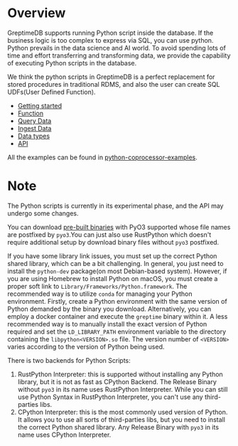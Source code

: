 # Overview

GreptimeDB supports running Python script inside the database. If the business logic is too complex to express via SQL, you can use python. Python prevails in the data science and AI world. To avoid spending lots of time and effort transferring and transforming data, we provide the capability of executing Python scripts in the database.

We think the python scripts in GreptimeDB is a perfect replacement for stored procedures in traditional RDMS, and also the user can create SQL UDFs(User Defined Function).

* [Getting started](./getting-started.md)
* [Function](./define-function.md)
* [Query Data](./query-data.md)
* [Ingest Data](./write-data.md)
* [Data types](./data-types.md)
* [API](./api.md)

All the examples can be found in [python-coprocessor-examples](https://github.com/GreptimeTeam/python-coprocessor-examples).

# Note

The Python scripts is currently in its experimental phase, and the API may undergo some changes.

You can download [pre-built binaries](https://greptime.com/download) with PyO3 supported whose file names are postfixed by `pyo3`.You can just also use RustPython which doesn't require additional setup by download binary files without `pyo3` postfixed.

If you have some library link issues,  you must set up the correct Python shared library, which can be a bit challenging. In general, you just need to install the `python-dev` package(on most Debian-based system). However, if you are using Homebrew to install Python on macOS, you must create a proper soft link to `Library/Frameworks/Python.framework`.
The recommended way is to utilize `conda` for managing your Python environment. Firstly, create a Python environment with the same version of Python demanded by the binary you download. Alternatively, you can employ a docker container and execute the `greptime` binary within it.
A less recommended way is to manually install the exact version of Python required and set the `LD_LIBRARY_PATH` environment variable to the directory containing the `libpython<VERSION>.so` file. The version number of `<VERSION>` varies according to the version of Python being used.

There is two backends for Python Scripts:

1. RustPython Interpreter: this is supported without installing any Python library, but it is not as fast as CPython Backend. The Release Binary without `pyo3` in its name uses RustPython Interpreter. While you can still use Python Syntax in RustPython Interpreter,  you can't use any third-parties libs.
2. CPython Interpreter: this is the most commonly used version of Python. It allows you to use all sorts of third-parties libs, but you need to install the correct Python shared library. Any Release Binary with `pyo3` in its name uses CPython Interpreter.
